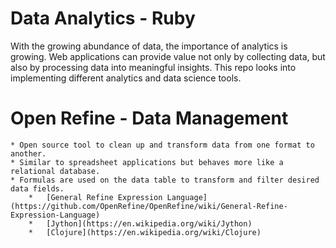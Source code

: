 # Data Analytics - Ruby
With the growing abundance of data, the importance of analytics is growing. Web applications can provide value not only by collecting data, but also by processing data into meaningful insights. This repo looks into implementing different analytics and data science tools.

# Open Refine - Data Management
	* Open source tool to clean up and transform data from one format to another.
	* Similar to spreadsheet applications but behaves more like a relational database.
	* Formulas are used on the data table to transform and filter desired data fields.
		*	[General Refine Expression Language](https://github.com/OpenRefine/OpenRefine/wiki/General-Refine-Expression-Language)
		*	[Jython](https://en.wikipedia.org/wiki/Jython)
		*	[Clojure](https://en.wikipedia.org/wiki/Clojure)